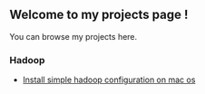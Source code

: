 ## Welcome to my projects page ! 

You can browse my projects here.

### Hadoop 
- [Install simple hadoop configuration on mac os](https://fran-cois.github.io/hadoop_on_mac/)
